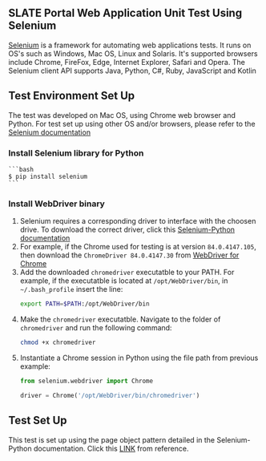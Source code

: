 ## SLATE Portal Web Application Unit Test Using Selenium
[Selenium](https://www.selenium.dev/documentation/en/) is a framework for automating web applications tests. It runs on OS's such as Windows, Mac OS, Linux and Solaris. It's supported browsers include Chrome, FireFox, Edge, Internet Explorer, Safari and Opera. The Selenium client API supports Java, Python, C#, Ruby, JavaScript and Kotlin
## Test Environment Set Up
The test was developed on Mac OS, using Chrome web browser and Python. For test set up using other OS and/or browsers, please refer to the [Selenium documentation](https://www.selenium.dev/documentation/en/)
### Install Selenium library for Python
    ```bash
    $ pip install selenium
    ```
### Install WebDriver binary
1. Selenium requires a corresponding driver to interface with the choosen drive. To download the correct driver, click this [Selenium-Python documentation](https://selenium-python.readthedocs.io/installation.html)
2. For example, if the Chrome used for testing is at version `84.0.4147.105`, then download the `ChromeDriver 84.0.4147.30` from [WebDriver for Chrome](https://sites.google.com/a/chromium.org/chromedriver/downloads)
3. Add the downloaded `chromedriver` executatble to your PATH. For example, if the executatble is located at `/opt/WebDriver/bin`, in `~/.bash_profile` insert the line:
    ```bash
    export PATH=$PATH:/opt/WebDriver/bin
    ```
4. Make the `chromedriver` executatble. Navigate to the folder of `chromedriver` and run the following command:
    ```bash
    chmod +x chromedriver
    ```
5. Instantiate a Chrome session in Python using the file path from previous example:
    ```python
    from selenium.webdriver import Chrome

    driver = Chrome('/opt/WebDriver/bin/chromedriver')
    ```


## Test Set Up
This test is set up using the page object pattern detailed in the Selenium-Python documentation. Click this [LINK](https://selenium-python.readthedocs.io/page-objects.html) from reference.